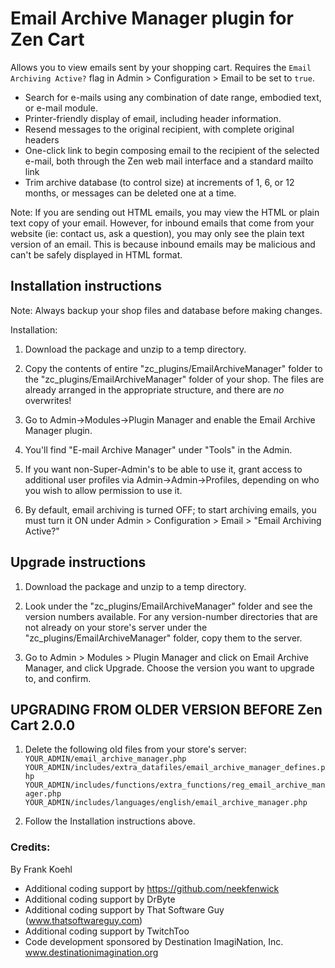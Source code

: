 # Email Archive Manager plugin for Zen Cart 

Allows you to view emails sent by your shopping cart.  Requires the `Email Archiving Active?` flag in Admin > Configuration > Email to be set to `true`.

- Search for e-mails using any combination of date range, embodied text, or e-mail module.
- Printer-friendly display of email, including header information.
- Resend messages to the original recipient, with complete original headers
- One-click link to begin composing email to the recipient of the selected e-mail, both through the Zen web mail interface and a standard mailto link
- Trim archive database (to control size) at increments of 1, 6, or 12 months, or messages can be deleted one at a time.

Note:
If you are sending out HTML emails, you may view the HTML or plain text copy of your email.  However, for inbound emails that come from your website (ie: contact us, ask a question), you may only see the plain text version of an email.  This is because inbound emails may be malicious and can't be safely displayed in HTML format.



## Installation instructions

Note: Always backup your shop files and database before making changes.


Installation:

1. Download the package and unzip to a temp directory.

2. Copy the contents of entire "zc_plugins/EmailArchiveManager" folder to the "zc_plugins/EmailArchiveManager" folder of your shop. The files are already arranged in the appropriate structure, and there are *no* overwrites!

3. Go to Admin->Modules->Plugin Manager and enable the Email Archive Manager plugin.

4. You'll find "E-mail Archive Manager" under "Tools" in the Admin. 

5. If you want non-Super-Admin's to be able to use it, grant access to additional user profiles via Admin->Admin->Profiles, depending on who you wish to allow permission to use it.

6. By default, email archiving is turned OFF; to start archiving emails, you must turn it ON under
   Admin > Configuration > Email > "Email Archiving Active?"

## Upgrade instructions

1. Download the package and unzip to a temp directory.

2. Look under the "zc_plugins/EmailArchiveManager" folder and see the version numbers available. For any version-number directories that are not already on your store's server under the "zc_plugins/EmailArchiveManager" folder, copy them to the server.

3. Go to Admin > Modules > Plugin Manager and click on Email Archive Manager, and click Upgrade. Choose the version you want to upgrade to, and confirm.


## UPGRADING FROM OLDER VERSION BEFORE Zen Cart 2.0.0

1. Delete the following old files from your store's server:
`YOUR_ADMIN/email_archive_manager.php`
`YOUR_ADMIN/includes/extra_datafiles/email_archive_manager_defines.php`
`YOUR_ADMIN/includes/functions/extra_functions/reg_email_archive_manager.php`
`YOUR_ADMIN/includes/languages/english/email_archive_manager.php`

2. Follow the Installation instructions above.



### Credits: 
By Frank Koehl
- Additional coding support by https://github.com/neekfenwick
- Additional coding support by DrByte
- Additional coding support by That Software Guy (www.thatsoftwareguy.com)
- Additional coding support by TwitchToo
- Code development sponsored by Destination ImagiNation, Inc. www.destinationimagination.org

